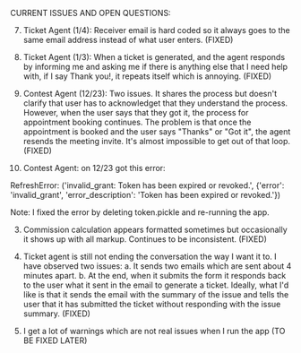 CURRENT ISSUES AND OPEN QUESTIONS:

7. Ticket Agent (1/4): Receiver email is hard coded so it always goes to the same email address instead of what user enters. (FIXED)

6. Ticket Agent (1/3): When a ticket is generated, and the agent responds by informing me and asking me if there is anything else that I need help with, if I say Thank you!, it repeats itself which is annoying. (FIXED)

5. Contest Agent (12/23): Two issues. It shares the process but doesn't clarify that user has to acknowledget that they understand the process. However, when the user says that they got it, the process for appointment booking continues. The problem is that once the appointment is booked and the user says "Thanks" or "Got it", the agent resends the meeting invite. It's almost impossible to get out of that loop. (FIXED)

4. Contest Agent: on 12/23 got this error:

RefreshError: ('invalid_grant: Token has been expired or revoked.', {'error': 'invalid_grant', 'error_description': 'Token has been expired or revoked.'})

Note: I fixed the error by deleting token.pickle and re-running the app.

3. Commission calculation appears formatted sometimes but occasionally it shows up with all markup. Continues to be inconsistent. (FIXED)

2. Ticket agent is still not ending the conversation the way I want it to. I have observed two issues:
    a. It sends two emails which are sent about 4 minutes apart.
    b. At the end, when it submits the form it responds back to the user what it sent in the email to generate a ticket. Ideally, what I'd like is that it sends the email with the summary of the issue and tells the user that it has submitted the ticket without responding with the issue summary. (FIXED)

1. I get a lot of warnings which are not real issues when I run the app (TO BE FIXED LATER)

